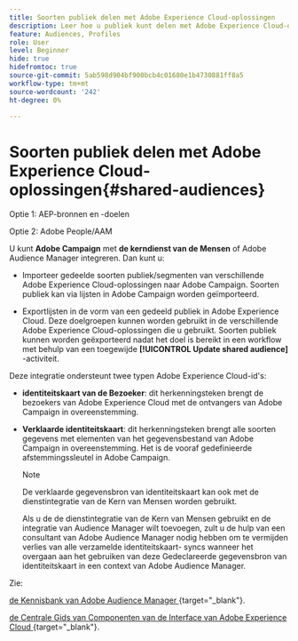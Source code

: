 ```yaml
---
title: Soorten publiek delen met Adobe Experience Cloud-oplossingen
description: Leer hoe u publiek kunt delen met Adobe Experience Cloud-oplossingen
feature: Audiences, Profiles
role: User
level: Beginner
hide: true
hidefromtoc: true
source-git-commit: 5ab598d904bf900bcb4c01680e1b4730881ff8a5
workflow-type: tm+mt
source-wordcount: '242'
ht-degree: 0%

---
```


# Soorten publiek delen met Adobe Experience Cloud-oplossingen{#shared-audiences}

Optie 1: AEP-bronnen en -doelen

Optie 2: Adobe People/AAM

U kunt **Adobe Campaign** met **de kerndienst van de Mensen** of Adobe Audience Manager integreren. Dan kunt u:

* Importeer gedeelde soorten publiek/segmenten van verschillende Adobe Experience Cloud-oplossingen naar Adobe Campaign. Soorten publiek kan via lijsten in Adobe Campaign worden geïmporteerd.

* Exportlijsten in de vorm van een gedeeld publiek in Adobe Experience Cloud. Deze doelgroepen kunnen worden gebruikt in de verschillende Adobe Experience Cloud-oplossingen die u gebruikt. Soorten publiek kunnen worden geëxporteerd nadat het doel is bereikt in een workflow met behulp van een toegewijde **[!UICONTROL Update shared audience]** -activiteit.

Deze integratie ondersteunt twee typen Adobe Experience Cloud-id&#39;s:

* **identiteitskaart van de Bezoeker**: dit herkenningsteken brengt de bezoekers van Adobe Experience Cloud met de ontvangers van Adobe Campaign in overeenstemming.
* **Verklaarde identiteitskaart**: dit herkenningsteken brengt alle soorten gegevens met elementen van het gegevensbestand van Adobe Campaign in overeenstemming. Het is de vooraf gedefinieerde afstemmingssleutel in Adobe Campaign.

  >[!NOTE]
  >
  > De verklaarde gegevensbron van identiteitskaart kan ook met de dienstintegratie van de Kern van Mensen worden gebruikt.
  >
  >Als u de de dienstintegratie van de Kern van Mensen gebruikt en de integratie van Audience Manager wilt toevoegen, zult u de hulp van een consultant van Adobe Audience Manager nodig hebben om te vermijden verlies van alle verzamelde identiteitskaart- syncs wanneer het overgaan aan het gebruiken van deze Gedeclareerde gegevensbron van identiteitskaart in een context van Adobe Audience Manager.

Zie:

[&#x200B; de Kennisbank van Adobe Audience Manager &#x200B;](https://experienceleague.adobe.com/docs/experience-cloud-kcs/kbarticles/KA-16471.html?lang=nl-NL){target="_blank"}.

[&#x200B; de Centrale Gids van Componenten van de Interface van Adobe Experience Cloud &#x200B;](https://experienceleague.adobe.com/docs/core-services/interface/services/audiences/audience-library.html?lang=nl-NL){target="_blank"}.
